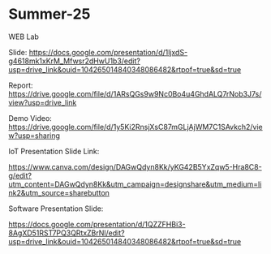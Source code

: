 # Summer-25


WEB Lab

Slide:
https://docs.google.com/presentation/d/1ljxdS-g4618mk1xKrM_Mfwsr2dHwU1b3/edit?usp=drive_link&ouid=104265014840348086482&rtpof=true&sd=true


Report:
https://drive.google.com/file/d/1ARsQGs9w9Nc0Bo4u4GhdALQ7rNob3J7s/view?usp=drive_link


Demo Video:
https://drive.google.com/file/d/1y5Ki2RnsjXsC87mGLjAjWM7C1SAvkch2/view?usp=sharing






IoT Presentation Slide Link:

https://www.canva.com/design/DAGwQdyn8Kk/yKG42B5YxZqw5-Hra8C8-g/edit?utm_content=DAGwQdyn8Kk&utm_campaign=designshare&utm_medium=link2&utm_source=sharebutton


Software Presentation Slide:

https://docs.google.com/presentation/d/1QZZFHBi3-8AgXD51RST7PQ3QRtxZBrNl/edit?usp=drive_link&ouid=104265014840348086482&rtpof=true&sd=true
